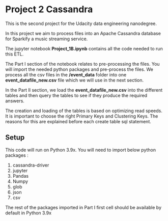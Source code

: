 # Project 2 Cassandra
This is the second project for the Udacity data engineering nanodegree.

In this project we aim to process files into an Apache Cassandra database for Sparkify a music streaming 
service.


The jupyter notebook **Project_1B.ipynb** contains all the code needed to run this ETL.

The Part I section of the notebook relates to pre-processing the files. You will import the needed python 
packages and pre-process the files. We process all the csv files in the **/event_data** folder into one 
**event_datafile_new.csv** file which we will use in the next section.

In the Part II section, we load the **event_datafile_new.csv** into the different tables and 
then query the tables to see if they produce the required answers.

The creation and loading of the tables is based on optimizing read speeds. It is important to choose the 
right Primary Keys and Clustering Keys. The reasons for this are explained before each create table 
sql statement.

## Setup

This code will run on Python 3.9x. You will need to import below python packages :
1. cassandra-driver 
2. jupyter 
3. Pandas
4. Numpy
5. glob
6. json
7. csv

The rest of the packages imported in Part I first cell should be available by default in Python 3.9x
